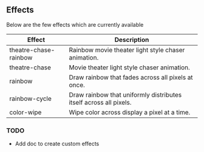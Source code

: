 ## Effects

Below are the few effects which are currently available

| Effect                | Description                                                       |
|-----------------------|-------------------------------------------------------------------|
| theatre-chase-rainbow | Rainbow movie theater light style chaser animation.               |
| theatre-chase         | Movie theater light style chaser animation.                       |
| rainbow               | Draw rainbow that fades across all pixels at once.                |
| rainbow-cycle         | Draw rainbow that uniformly distributes itself across all pixels. |
| color-wipe            | Wipe color across display a pixel at a time.                      |


### TODO

- Add doc to create custom effects
